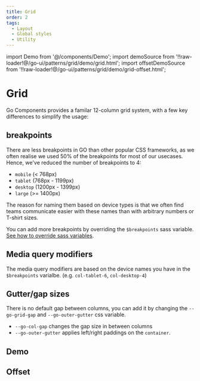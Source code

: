 ```yaml
---
title: Grid
order: 2
tags:
  - Layout
  - Global styles
  - Utility
---
```


import Demo from '@/components/Demo';
import demoSource from '!!raw-loader!@/go-ui/patterns/grid/demo/grid.html';
import offsetDemoSource from '!!raw-loader!@/go-ui/patterns/grid/demo/grid-offset.html';

# Grid

<!-- Description -->

Go Components provides a familar 12-column grid system, with a few key differences to simplify the usage:

## breakpoints

There are less breakpoints in GO than other popular CSS frameworks, as we often realise we used 50% of the breakpoints for most of our usecases. Hence, we've reduced the number of breakpoints to 4:

- `mobile` (< 768px)
- `tablet` (768px - 1199px)
- `desktop` (1200px - 1399px)
- `large` (>= 1400px)

The reason for naming them based on device types is that we often find teams communicate easier with these names than with arbitrary numbers or T-shirt sizes.

You can add more breakpoints by overriding the `$breakpoints` sass variable. [See how to override sass variables](../../guides/theming/sass#overriding-sass-variables).

## Media query modifiers

The media query modifiers are based on the device names you have in the `$breakpoints` varialbe. (e.g. `col-tablet-6`, `col-desktop-4`)

## Gutter/gap sizes

There is no default gap between columns, you can add it by changing the `--go-grid-gap` and `--go-outer-gutter` css variable.

- `--go-col-gap` changes the gap size in between columns
- `--go-outer-gutter` applies left/right paddings on the `container`.

## Demo

<Demo code={demoSource} />

## Offset

<Demo code={offsetDemoSource} />
